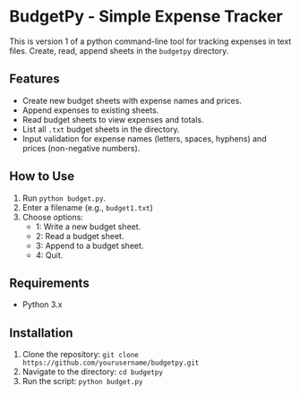 # BudgetPy - Simple Expense Tracker

This is version 1 of a python command-line tool for tracking expenses in text files. 
Create, read, append sheets in the `budgetpy` directory.

## Features
- Create new budget sheets with expense names and prices.
- Append expenses to existing sheets.
- Read budget sheets to view expenses and totals.
- List all `.txt` budget sheets in the directory.
- Input validation for expense names (letters, spaces, hyphens) and prices (non-negative numbers).

## How to Use
1. Run `python budget.py`.
2. Enter a filename (e.g., `budget1.txt`) 
3. Choose options:
   - 1: Write a new budget sheet.
   - 2: Read a budget sheet.
   - 3: Append to a budget sheet.
   - 4: Quit.
   

## Requirements
- Python 3.x

## Installation
1. Clone the repository: `git clone https://github.com/yourusername/budgetpy.git`
2. Navigate to the directory: `cd budgetpy`
3. Run the script: `python budget.py`
